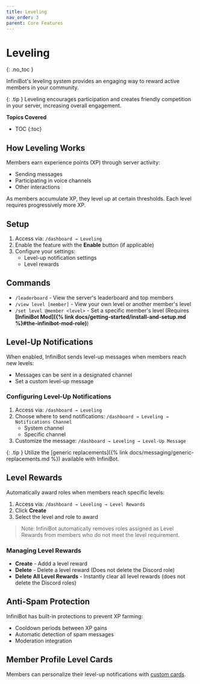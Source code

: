 ```yaml
---
title: Leveling
nav_order: 3
parent: Core Features
---
```


# Leveling
{: .no_toc }

InfiniBot's leveling system provides an engaging way to reward active members in your community.

{: .tip }
Leveling encourages participation and creates friendly competition in your server, increasing overall engagement.

**Topics Covered**
- TOC
{:toc}

## How Leveling Works

Members earn experience points (XP) through server activity:
- Sending messages
- Participating in voice channels
- Other interactions

As members accumulate XP, they level up at certain thresholds. Each level requires progressively more XP.

## Setup

1. Access via: `/dashboard → Leveling`
2. Enable the feature with the **Enable** button (if applicable)
3. Configure your settings:
   - Level-up notification settings
   - Level rewards

## Commands

- `/leaderboard` - View the server's leaderboard and top members
- `/view level [member]` - View your own level or another member's level
- `/set level @member <level>` - Set a specific member's level (Requires **[InfiniBot Mod]({% link docs/getting-started/install-and-setup.md %}#the-infinibot-mod-role)**)

## Level-Up Notifications

When enabled, InfiniBot sends level-up messages when members reach new levels:
- Messages can be sent in a designated channel
- Set a custom level-up message

### Configuring Level-Up Notifications

1. Access via: `/dashboard → Leveling`
2. Choose where to send notifications: `/dashboard → Leveling → Notifications Channel`
   - System channel
   - Specific channel
3. Customize the message: `/dashboard → Leveling → Level-Up Message`

{: .tip }
Utilize the [generic replacements]({% link docs/messaging/generic-replacements.md %}) available with InfiniBot.

## Level Rewards

Automatically award roles when members reach specific levels:

1. Access via: `/dashboard → Leveling → Level Rewards`
2. Click **Create**
3. Select the level and role to award
> Note: InfiniBot automatically removes roles assigned as Level Rewards from members who do not meet the level requirement.

### Managing Level Rewards

- **Create** - Addd a level reward
- **Delete** - Delete a level reward (Does not delete the Discord role)
- **Delete All Level Rewards** - Instantly clear all level rewards (does not delete the Discord roles)

## Anti-Spam Protection

InfiniBot has built-in protections to prevent XP farming:
- Cooldown periods between XP gains
- Automatic detection of spam messages
- Moderation integration

## Member Profile Level Cards

Members can personalize their level-up notifications with [custom cards](./Profile.md#level-up-card).

